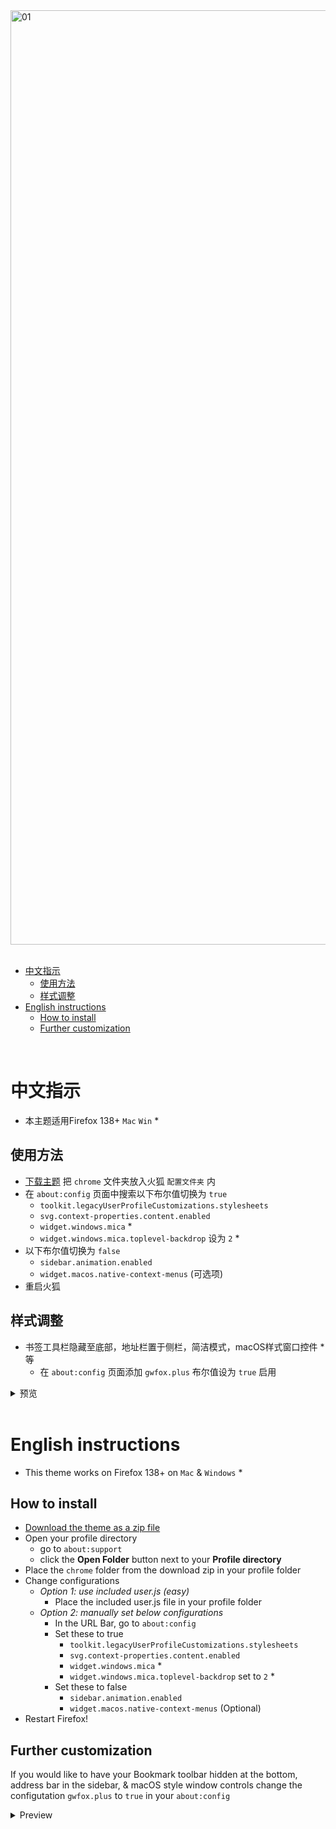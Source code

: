 <picture>
<source media="(prefers-color-scheme: light)" srcset="https://github.com/user-attachments/assets/d7699474-d17b-4560-a9d6-9e1ecaac0ba5">
<source media="(prefers-color-scheme: dark)" srcset="https://github.com/user-attachments/assets/90f88774-2886-4a02-aae8-6814f3199adb">
<img width="1495" alt="01">
</picture>
<br><br>

- [中文指示](#中文指示)
  - [使用方法](#使用方法)
  - [样式调整](#样式调整)
- [English instructions](#english-instructions)
  - [How to install](#how-to-install)
  - [Further customization](#further-customization)

<br>

# 中文指示

- 本主题适用Firefox 138+ `Mac` `Win` *

## 使用方法

- [下载主题](https://github.com/akkva/gwfox/archive/refs/heads/main.zip) 把 `chrome` 文件夹放入火狐 `配置文件夹` 内
- 在 `about:config` 页面中搜索以下布尔值切换为 `true`
  - `toolkit.legacyUserProfileCustomizations.stylesheets`
  - `svg.context-properties.content.enabled`
  - `widget.windows.mica` *
  - `widget.windows.mica.toplevel-backdrop` 设为 `2` *
- 以下布尔值切换为 `false`
  - `sidebar.animation.enabled`
  - `widget.macos.native-context-menus` (可选项)
- 重启火狐

## 样式调整

- 书签工具栏隐藏至底部，地址栏置于侧栏，简洁模式，macOS样式窗口控件 * 等
    - 在 `about:config` 页面添加 `gwfox.plus` 布尔值设为 `true` 启用

<details><summary>预览</summary>
<br>
[01.webm](https://github.com/user-attachments/assets/0f24f538-67eb-42e2-a483-b4a8a8e75603)
</details>

<br>

# English instructions

- This theme works on Firefox 138+ on `Mac` & `Windows` *

## How to install

- [Download the theme as a zip file](https://github.com/akkva/gwfox/archive/refs/heads/main.zip)
- Open your profile directory
  - go to `about:support`
  - click the **Open Folder** button next to your **Profile directory**
- Place the `chrome` folder from the download zip in your profile folder
- Change configurations
  - _Option 1: use included user.js (easy)_
    - Place the included user.js file in your profile folder
  - _Option 2: manually set below configurations_
    - In the URL Bar, go to `about:config`
    - Set these to true
        - `toolkit.legacyUserProfileCustomizations.stylesheets`
        - `svg.context-properties.content.enabled`
        - `widget.windows.mica` *
        - `widget.windows.mica.toplevel-backdrop` set to `2` *
    - Set these to false
      - `sidebar.animation.enabled`
      - `widget.macos.native-context-menus` (Optional)
- Restart Firefox!

## Further customization

If you would like to have your Bookmark toolbar hidden at the bottom, address bar in the sidebar, & macOS style window controls change the configutation `gwfox.plus` to `true` in your `about:config`

<details><summary>Preview</summary>
<br>

[01.webm](https://github.com/user-attachments/assets/0f24f538-67eb-42e2-a483-b4a8a8e75603)

</details>
